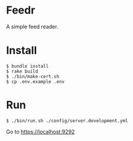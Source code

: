 # Feedr

A simple feed reader.

# Install

```shell
$ bundle install
$ rake build
$ ./bin/make-cert.sh
$ cp .env.example .env
```

# Run

```shell
$ ./bin/run.sh ./config/server.development.yml
```

Go to [https://localhost:9292](https://localhost:9292)
